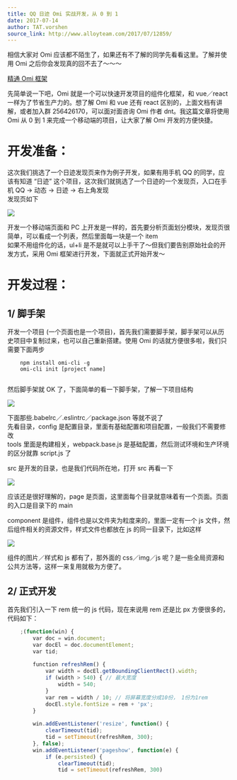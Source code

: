 ```yaml
---
title: QQ 日迹 Omi 实战开发，从 0 到 1
date: 2017-07-14
author: TAT.vorshen
source_link: http://www.alloyteam.com/2017/07/12859/
---
```


<!-- {% raw %} - for jekyll -->

相信大家对 Omi 应该都不陌生了，如果还有不了解的同学先看看这里。了解并使用 Omi 之后你会发现真的回不去了～～～

[精通 Omi 框架](https://github.com/AlloyTeam/omi/blob/master/tutorial/all.md)

先简单说一下吧，Omi 就是一个可以快速开发项目的组件化框架，和 vue／react 一样为了节省生产力的。想了解 Omi 和 vue 还有 react 区别的，上面文档有讲解，或者加入群 256426170，可以面对面咨询 Omi 作者 dnt。我这篇文章将使用 Omi 从 0 到 1 来完成一个移动端的项目，让大家了解 Omi 开发的方便快捷。

# 开发准备：

这次我们挑选了一个日迹发现页来作为例子开发，如果有用手机 QQ 的同学，应该有知道 “日迹” 这个项目，这次我们就挑选了一个日迹的一个发现页，入口在手机 QQ -> 动态 -> 日迹 -> 右上角发现  
发现页如下

![](http://www.alloyteam.com/wp-content/uploads/2017/07/1-169x300.jpg)

开发一个移动端页面和 PC 上开发是一样的，首先要分析页面划分模块，发现页很简单，可以看成一个列表，然后里面每一块是一个 item  
如果不用组件化的话，ul+li 是不是就可以上手干了～但我们要告别原始社会的开发方式，采用 Omi 框架进行开发，下面就正式开始开发～  

# 开发过程：

## 1/ 脚手架

开发一个项目 (一个页面也是一个项目)，首先我们需要脚手架，脚手架可以从历史项目中复制过来，也可以自己重新搭建。使用 Omi 的话就方便很多啦，我们只需要下面两步

        npm install omi-cli -g
        omi-cli init [project name]
     

然后脚手架就 OK 了，下面简单的看一下脚手架，了解一下项目结构

![](http://www.alloyteam.com/wp-content/uploads/2017/07/2-204x300.png)

下面那些.babelrc／.eslintrc／package.json 等就不说了  
先看目录，config 是配置目录，里面有基础配置和项目配置，一般我们不需要修改  
tools 里面是构建相关，webpack.base.js 是基础配置，然后测试环境和生产环境的区分就靠 script.js 了

src 是开发的目录，也是我们代码所在地，打开 src 再看一下

![](http://www.alloyteam.com/wp-content/uploads/2017/07/3.png)

应该还是很好理解的，page 是页面，这里面每个目录就意味着有一个页面。页面的入口是目录下的 main

component 是组件，组件也是以文件夹为粒度来的，里面一定有一个 js 文件，然后组件相关的资源文件，样式文件也都放在 js 的同一目录下，比如这样

![](http://www.alloyteam.com/wp-content/uploads/2017/07/4-193x300.png)

组件的图片／样式和 js 都有了，那外面的 css／img／js 呢？是一些全局资源和公共方法等，这样一来复用就极为方便了。

## 2/ 正式开发

首先我们引入一下 rem 统一的 js 代码，现在来说用 rem 还是比 px 方便很多的，代码如下：

```javascript
    ;(function(win) {
        var doc = win.document;
        var docEl = doc.documentElement;
        var tid;
 
        function refreshRem() {
            var width = docEl.getBoundingClientRect().width;
            if (width > 540) { // 最大宽度
                width = 540;
            }
            var rem = width / 10; // 将屏幕宽度分成10份， 1份为1rem
            docEl.style.fontSize = rem + 'px';
        }
 
        win.addEventListener('resize', function() {
            clearTimeout(tid);
            tid = setTimeout(refreshRem, 300);
        }, false);
        win.addEventListener('pageshow', function(e) {
            if (e.persisted) {
                clearTimeout(tid);
                tid = setTimeout(refreshRem, 300)
```


<!-- {% endraw %} - for jekyll -->